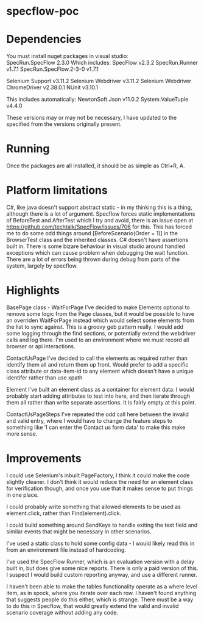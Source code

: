 # specflow-poc
# Dependencies
You must install nuget packages in visual studio:</br>
SpecRun.SpecFlow 2.3.0
	Which includes:
	SpecFlow v2.3.2
	SpecRun.Runner v1.7.1
	SpecRun.SpecFlow.2-3-0 v1.7.1
	
Selenium Support v3.11.2
Selenium Webdriver v3.11.2
Selenium Webdriver ChromeDriver v2.38.0.1
NUnit v3.10.1

This includes automatically:
NewtonSoft.Json v11.0.2
System.ValueTuple v4.4.0

These versions may or may not be necessary, I have updated to the specified from the versions originally present.


# Running
Once the packages are all installed, it should be as simple as Ctrl+R, A.	

# Platform limitations
C#, like java doesn't support abstract static - in my thinking this is a thing, although there is a lot of argument.
Specflow forces static implementations of BeforeTest and AfterTest which I try and avoid, there is an issue open at https://github.com/techtalk/SpecFlow/issues/706 for this. This has forced me to do some odd things around [BeforeScenario(Order = 1)] in the BrowserTest class and the inherited classes.
C# doesn't have assertions built in.
There is some bizare behaviour in visual studio around handled exceptions which can cause problem when debugging the wait function.
There are a lot of errors being thrown during debug from parts of the system, largely by specflow.


# Highlights

BasePage class - WaitForPage
I've decided to make Elements optional to remove some logic from the Page classes, but it would be possible to have an overriden WaitForPage instead which would select some elements from the list to sync against. This is a groovy geb pattern really.
I would add some logging through the find sections, or potentially extend the webdriver calls and log there. I'm used to an environment where we must record all browser or api interactions.

ContactUsPage 
I've decided to call the elements as required rather than identify them all and return them up front.
Would prefer to add a specific class attribute or data-item-id to any element which doesn't have a unique identifer rather than use xpath

Element
I've built an element class as a container for element data. I would probably start adding attributes to test into here, and then iterate through them all rather than write separate assertions. It is fairly empty at this point.

ContactUsPageSteps
I've repeated the odd call here between the invalid and valid entry, where I would have to change the feature steps to something like 'I can enter the Contact us form data' to make this make more sense.



# Improvements

I could use Selenium's inbuilt PageFactory, I think it could make the code slightly cleaner. I don't think it would reduce the need for an element class for verification though, and once you use that it makes sense to put things in one place.

I could probably write something that allowed elements to be used as element.click, rather than Find(element).click.

I could build something around SendKeys to handle exiting the text field and similar events that might be necessary in other scenarios.

I've used a static class to hold some config data - I would likely read this in from an environment file instead of hardcoding.

I've used the SpecFlow Runner, which is an evaluation version with a delay built in, but does give some nice reports. There is only a paid version of this. I suspect I would build custom reporting anyway, and use a different runner.

I haven't been able to make the tables functionality operate as a where level item, as in spock, where you iterate over each row. I haven't found anything that suggests people do this either, which is strange. There must be a way to do this in Specflow, that would greatly extend the valid and invalid scenario coverage without adding any code.

